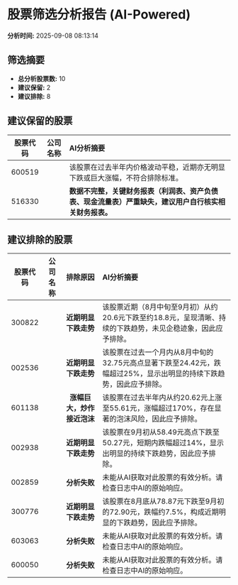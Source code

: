 # 股票筛选分析报告 (AI-Powered)

**分析时间:** 2025-09-08 08:13:14

## 筛选摘要

- **总分析股票数:** 10
- **建议保留:** 2
- **建议排除:** 8

## 建议保留的股票

| 股票代码 | 公司名称 | AI分析摘要 |
|:---:|:---:|:---|
| 600519 |  | 该股票在过去半年内价格波动平稳，近期亦无明显下跌或巨大涨幅，不符合排除标准。 |
| 516330 |  | **数据不完整，关键财务报表（利润表、资产负债表、现金流量表）严重缺失，建议用户自行核实相关财务报表。** |

## 建议排除的股票

| 股票代码 | 公司名称 | 排除原因 | AI分析摘要 |
|:---:|:---:|:---:|:---|
| 300822 |  | **近期明显下跌走势** | 该股票近期（8月中旬至9月初）从约20.6元下跌至约18.8元，呈现清晰、持续的下跌趋势，未见企稳迹象，因此应予排除。 |
| 002536 |  | **近期明显下跌走势** | 该股票在过去一个月内从8月中旬的32.75元高点显著下跌至24.42元，跌幅超过25%，显示出明显的持续下跌趋势，因此应予排除。 |
| 601138 |  | **涨幅巨大，炒作接近泡沫** | 该股票在过去半年内从约20.62元上涨至55.61元，涨幅超过170%，存在显著的泡沫风险，因此应予排除。 |
| 002938 |  | **近期明显下跌走势** | 该股票在9月初从58.49元高点下跌至50.27元，短期内跌幅超过14%，显示出明显的持续下跌趋势，因此应予排除。 |
| 002859 |  | **分析失败** | 未能从AI获取对此股票的有效分析。请检查日志中AI的原始响应。 |
| 300776 |  | **近期明显下跌走势** | 该股票在8月底从78.87元下跌至9月初的72.90元，跌幅约7.5%，构成近期明显的下跌趋势，因此应予排除。 |
| 603063 |  | **分析失败** | 未能从AI获取对此股票的有效分析。请检查日志中AI的原始响应。 |
| 600050 |  | **分析失败** | 未能从AI获取对此股票的有效分析。请检查日志中AI的原始响应。 |
